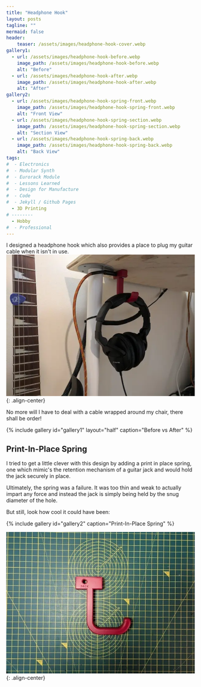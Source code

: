 ```yaml
---
title: "Headphone Hook"
layout: posts
tagline: ""
mermaid: false
header:
    teaser: /assets/images/headphone-hook-cover.webp
gallery1:
  - url: /assets/images/headphone-hook-before.webp
    image_path: /assets/images/headphone-hook-before.webp
    alt: "Before"
  - url: /assets/images/headphone-hook-after.webp
    image_path: /assets/images/headphone-hook-after.webp
    alt: "After"
gallery2:
  - url: /assets/images/headphone-hook-spring-front.webp
    image_path: /assets/images/headphone-hook-spring-front.webp
    alt: "Front View"
  - url: /assets/images/headphone-hook-spring-section.webp
    image_path: /assets/images/headphone-hook-spring-section.webp
    alt: "Section View"
  - url: /assets/images/headphone-hook-spring-back.webp
    image_path: /assets/images/headphone-hook-spring-back.webp
    alt: "Back View"
tags:
#  - Electronics
#  - Modular Synth
#  - Eurorack Module
#  - Lessons Learned
#  - Design for Manufacture
#  - Code
#  - Jekyll / Github Pages
  - 3D Printing
# --------
  - Hobby
#  - Professional
---
```

I designed a headphone hook which also provides a place to plug my guitar cable when it isn't in use. 
![](../assets/images/headphone-hook-cover.webp){: .align-center}

No more will I have to deal with a cable wrapped around my chair, there shall be order!

{% include gallery id="gallery1" layout="half" caption="Before vs After" %}

## Print-In-Place Spring
I tried to get a little clever with this design by adding a print in place spring, one which mimic's the retention mechanism of a guitar jack and would hold the jack securely in place. 

Ultimately, the spring was a failure. It was too thin and weak to actually impart any force and instead the jack is simply being held by the snug diameter of the hole.

But still, look how cool it could have been:

{% include gallery id="gallery2" caption="Print-In-Place Spring" %}

![](../assets/images/headphone-hook-front.webp){: .align-center}